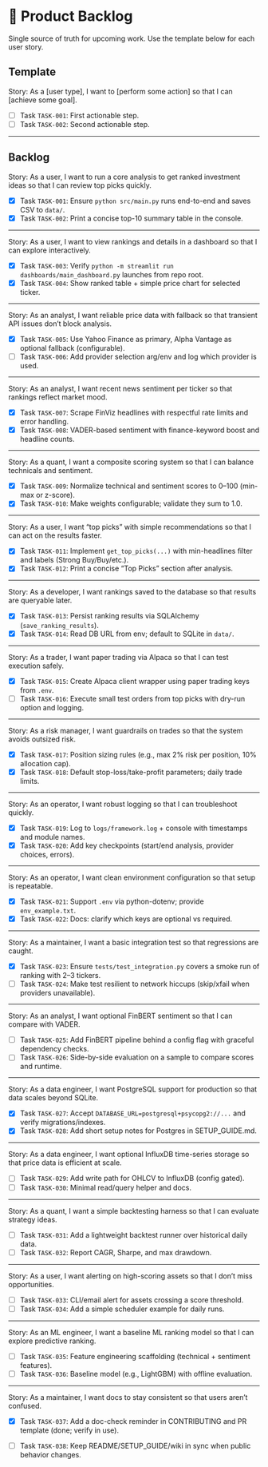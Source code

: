 # 📒 Product Backlog

Single source of truth for upcoming work. Use the template below for each user story.

## Template

Story: As a [user type], I want to [perform some action] so that I can [achieve some goal].

- [ ] Task `TASK-001`: First actionable step.
- [ ] Task `TASK-002`: Second actionable step.

---

## Backlog

<!-- Add new stories below this line -->

Story: As a user, I want to run a core analysis to get ranked investment ideas so that I can review top picks quickly.

- [x] Task `TASK-001`: Ensure `python src/main.py` runs end-to-end and saves CSV to `data/`.
- [x] Task `TASK-002`: Print a concise top-10 summary table in the console.

---

Story: As a user, I want to view rankings and details in a dashboard so that I can explore interactively.

- [x] Task `TASK-003`: Verify `python -m streamlit run dashboards/main_dashboard.py` launches from repo root.
- [x] Task `TASK-004`: Show ranked table + simple price chart for selected ticker.

---

Story: As an analyst, I want reliable price data with fallback so that transient API issues don’t block analysis.

- [x] Task `TASK-005`: Use Yahoo Finance as primary, Alpha Vantage as optional fallback (configurable).
- [ ] Task `TASK-006`: Add provider selection arg/env and log which provider is used.

---

Story: As an analyst, I want recent news sentiment per ticker so that rankings reflect market mood.

- [x] Task `TASK-007`: Scrape FinViz headlines with respectful rate limits and error handling.
- [x] Task `TASK-008`: VADER-based sentiment with finance-keyword boost and headline counts.

---

Story: As a quant, I want a composite scoring system so that I can balance technicals and sentiment.

- [x] Task `TASK-009`: Normalize technical and sentiment scores to 0–100 (min-max or z-score).
- [x] Task `TASK-010`: Make weights configurable; validate they sum to 1.0.

---

Story: As a user, I want “top picks” with simple recommendations so that I can act on the results faster.

- [x] Task `TASK-011`: Implement `get_top_picks(...)` with min-headlines filter and labels (Strong Buy/Buy/etc.).
- [x] Task `TASK-012`: Print a concise “Top Picks” section after analysis.

---

Story: As a developer, I want rankings saved to the database so that results are queryable later.

- [x] Task `TASK-013`: Persist ranking results via SQLAlchemy (`save_ranking_results`).
- [x] Task `TASK-014`: Read DB URL from env; default to SQLite in `data/`.

---

Story: As a trader, I want paper trading via Alpaca so that I can test execution safely.

- [x] Task `TASK-015`: Create Alpaca client wrapper using paper trading keys from `.env`.
- [ ] Task `TASK-016`: Execute small test orders from top picks with dry-run option and logging.

---

Story: As a risk manager, I want guardrails on trades so that the system avoids outsized risk.

- [x] Task `TASK-017`: Position sizing rules (e.g., max 2% risk per position, 10% allocation cap).
- [x] Task `TASK-018`: Default stop-loss/take-profit parameters; daily trade limits.

---

Story: As an operator, I want robust logging so that I can troubleshoot quickly.

- [x] Task `TASK-019`: Log to `logs/framework.log` + console with timestamps and module names.
- [x] Task `TASK-020`: Add key checkpoints (start/end analysis, provider choices, errors).

---

Story: As an operator, I want clean environment configuration so that setup is repeatable.

- [x] Task `TASK-021`: Support `.env` via python-dotenv; provide `env_example.txt`.
- [x] Task `TASK-022`: Docs: clarify which keys are optional vs required.

---

Story: As a maintainer, I want a basic integration test so that regressions are caught.

- [x] Task `TASK-023`: Ensure `tests/test_integration.py` covers a smoke run of ranking with 2–3 tickers.
- [ ] Task `TASK-024`: Make test resilient to network hiccups (skip/xfail when providers unavailable).

---

Story: As an analyst, I want optional FinBERT sentiment so that I can compare with VADER.

- [ ] Task `TASK-025`: Add FinBERT pipeline behind a config flag with graceful dependency checks.
- [ ] Task `TASK-026`: Side-by-side evaluation on a sample to compare scores and runtime.

---

Story: As a data engineer, I want PostgreSQL support for production so that data scales beyond SQLite.

- [x] Task `TASK-027`: Accept `DATABASE_URL=postgresql+psycopg2://...` and verify migrations/indexes.
- [x] Task `TASK-028`: Add short setup notes for Postgres in SETUP_GUIDE.md.

---

Story: As a data engineer, I want optional InfluxDB time-series storage so that price data is efficient at scale.

- [ ] Task `TASK-029`: Add write path for OHLCV to InfluxDB (config gated).
- [ ] Task `TASK-030`: Minimal read/query helper and docs.

---

Story: As a quant, I want a simple backtesting harness so that I can evaluate strategy ideas.

- [ ] Task `TASK-031`: Add a lightweight backtest runner over historical daily data.
- [ ] Task `TASK-032`: Report CAGR, Sharpe, and max drawdown.

---

Story: As a user, I want alerting on high-scoring assets so that I don’t miss opportunities.

- [ ] Task `TASK-033`: CLI/email alert for assets crossing a score threshold.
- [ ] Task `TASK-034`: Add a simple scheduler example for daily runs.

---

Story: As an ML engineer, I want a baseline ML ranking model so that I can explore predictive ranking.

- [ ] Task `TASK-035`: Feature engineering scaffolding (technical + sentiment features).
- [ ] Task `TASK-036`: Baseline model (e.g., LightGBM) with offline evaluation.

---

Story: As a maintainer, I want docs to stay consistent so that users aren’t confused.

- [x] Task `TASK-037`: Add a doc-check reminder in CONTRIBUTING and PR template (done; verify in use).
- [ ] Task `TASK-038`: Keep README/SETUP_GUIDE/wiki in sync when public behavior changes.

